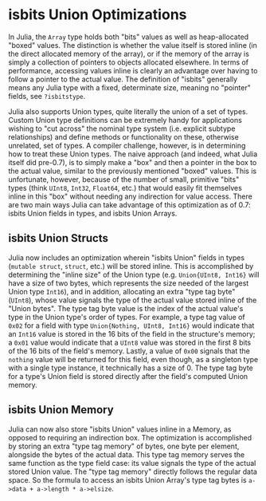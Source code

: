 # isbits Union Optimizations

In Julia, the `Array` type holds both "bits" values as well as heap-allocated "boxed" values. The distinction is whether the value itself is stored inline (in the direct allocated memory of the array), or if the memory of the array is simply a collection of pointers to objects allocated elsewhere. In terms of performance, accessing values inline is clearly an advantage over having to follow a pointer to the actual value. The definition of "isbits" generally means any Julia type with a fixed, determinate size, meaning no "pointer" fields, see `?isbitstype`.

Julia also supports Union types, quite literally the union of a set of types. Custom Union type definitions can be extremely handy for applications wishing to "cut across" the nominal type system (i.e. explicit subtype relationships) and define methods or functionality on these, otherwise unrelated, set of types. A compiler challenge, however, is in determining how to treat these Union types. The naive approach (and indeed, what Julia itself did pre-0.7), is to simply make a "box" and then a pointer in the box to the actual value, similar to the previously mentioned "boxed" values. This is unfortunate, however, because of the number of small, primitive "bits" types (think `UInt8`, `Int32`, `Float64`, etc.) that would easily fit themselves inline in this "box" without needing any indirection for value access. There are two main ways Julia can take advantage of this optimization as of 0.7: isbits Union fields in types, and isbits Union Arrays.

## isbits Union Structs

Julia now includes an optimization wherein "isbits Union" fields in types (`mutable struct`, `struct`, etc.) will be stored inline. This is accomplished by determining the "inline size" of the Union type (e.g. `Union{UInt8, Int16}` will have a size of two bytes, which represents the size needed of the largest Union type `Int16`), and in addition, allocating an extra "type tag byte" (`UInt8`), whose value signals the type of the actual value stored inline of the "Union bytes". The type tag byte value is the index of the actual value's type in the Union type's order of types. For example, a type tag value of `0x02` for a field with type `Union{Nothing, UInt8, Int16}` would indicate that an `Int16` value is stored in the 16 bits of the field in the structure's memory; a `0x01` value would indicate that a `UInt8` value was stored in the first 8 bits of the 16 bits of the field's memory. Lastly, a value of `0x00` signals that the `nothing` value will be returned for this field, even though, as a singleton type with a single type instance, it technically has a size of 0. The type tag byte for a type's Union field is stored directly after the field's computed Union memory.

## isbits Union Memory

Julia can now also store "isbits Union" values inline in a Memory, as opposed to requiring an indirection box. The optimization is accomplished by storing an extra "type tag memory" of bytes, one byte per element, alongside the bytes of the actual data. This type tag memory serves the same function as the type field case: its value signals the type of the actual stored Union value. The "type tag memory" directly follows the regular data space. So the formula to access an isbits Union Array's type tag bytes is `a->data + a->length * a->elsize`.
